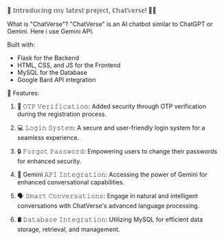 🚀 𝕀𝕟𝕥𝕣𝕠𝕕𝕦𝕔𝕚𝕟𝕘 𝕞𝕪 𝕝𝕒𝕥𝕖𝕤𝕥 𝕡𝕣𝕠𝕛𝕖𝕔𝕥, ℂ𝕙𝕒𝕥𝕍𝕖𝕣𝕤𝕖! 🤖✨
 
What is "ChatVerse"?
"ChatVerse" is an AI chatbot similar to ChatGPT or Gemini. Here i use Gemini API.
 
Built with:
- Flask for the Backend
- HTML, CSS, and JS for the Frontend
- MySQL for the Database
- Google Bard API integration
 
🌟 Features:
1. 🔑 𝙾𝚃𝙿 𝚅𝚎𝚛𝚒𝚏𝚒𝚌𝚊𝚝𝚒𝚘𝚗: Added security through OTP verification during the registration process.
 
2. 💻 𝙻𝚘𝚐𝚒𝚗 𝚂𝚢𝚜𝚝𝚎𝚖: A secure and user-friendly login system for a seamless experience.
 
3. 🔒 𝙵𝚘𝚛𝚐𝚘𝚝 𝙿𝚊𝚜𝚜𝚠𝚘𝚛𝚍: Empowering users to change their passwords for enhanced security.
 
4. 🚀 Gemini 𝙰𝙿𝙸 𝙸𝚗𝚝𝚎𝚐𝚛𝚊𝚝𝚒𝚘𝚗: Accessing the power of Gemini for enhanced conversational capabilities.
 
5. 🗣 𝚂𝚖𝚊𝚛𝚝 𝙲𝚘𝚗𝚟𝚎𝚛𝚜𝚊𝚝𝚒𝚘𝚗𝚜: Engage in natural and intelligent conversations with ChatVerse's advanced language processing.
 
6. 🛢 𝙳𝚊𝚝𝚊𝚋𝚊𝚜𝚎 𝙸𝚗𝚝𝚎𝚐𝚛𝚊𝚝𝚒𝚘𝚗: Utilizing MySQL for efficient data storage, retrieval, and management.
